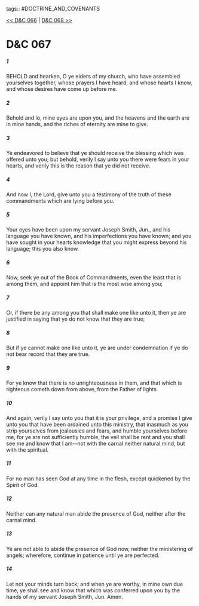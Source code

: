 tags:: #DOCTRINE_AND_COVENANTS

[<< D&C 066](DOCTRINE_AND_COVENANTS/D&C_066.md) | [D&C 068 >>](DOCTRINE_AND_COVENANTS/D&C_068.md)

# D&C 067

##### 1

BEHOLD and hearken, O ye elders of my church, who have assembled yourselves together, whose prayers I have heard, and whose hearts I know, and whose desires have come up before me.

##### 2

Behold and lo, mine eyes are upon you, and the heavens and the earth are in mine hands, and the riches of eternity are mine to give.

##### 3

Ye endeavored to believe that ye should receive the blessing which was offered unto you; but behold, verily I say unto you there were fears in your hearts, and verily this is the reason that ye did not receive.

##### 4

And now I, the Lord, give unto you a testimony of the truth of these commandments which are lying before you.

##### 5

Your eyes have been upon my servant Joseph Smith, Jun., and his language you have known, and his imperfections you have known; and you have sought in your hearts knowledge that you might express beyond his language; this you also know.

##### 6

Now, seek ye out of the Book of Commandments, even the least that is among them, and appoint him that is the most wise among you;

##### 7

Or, if there be any among you that shall make one like unto it, then ye are justified in saying that ye do not know that they are true;

##### 8

But if ye cannot make one like unto it, ye are under condemnation if ye do not bear record that they are true.

##### 9

For ye know that there is no unrighteousness in them, and that which is righteous cometh down from above, from the Father of lights.

##### 10

And again, verily I say unto you that it is your privilege, and a promise I give unto you that have been ordained unto this ministry, that inasmuch as you strip yourselves from jealousies and fears, and humble yourselves before me, for ye are not sufficiently humble, the veil shall be rent and you shall see me and know that I am--not with the carnal neither natural mind, but with the spiritual.

##### 11

For no man has seen God at any time in the flesh, except quickened by the Spirit of God.

##### 12

Neither can any natural man abide the presence of God, neither after the carnal mind.

##### 13

Ye are not able to abide the presence of God now, neither the ministering of angels; wherefore, continue in patience until ye are perfected.

##### 14

Let not your minds turn back; and when ye are worthy, in mine own due time, ye shall see and know that which was conferred upon you by the hands of my servant Joseph Smith, Jun. Amen.
